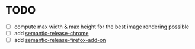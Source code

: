 # TODO

- [ ] compute max width & max height for the best image rendering possible
- [ ] add [semantic-release-chrome](https://www.npmjs.com/package/semantic-release-chrome)
- [ ] add [semantic-release-firefox-add-on](https://www.npmjs.com/package/semantic-release-firefox-add-on)
